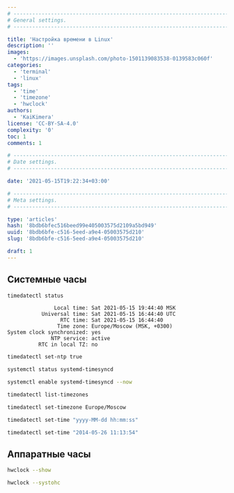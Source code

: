 ```yaml
---
# -------------------------------------------------------------------------------------------------------------------- #
# General settings.
# -------------------------------------------------------------------------------------------------------------------- #

title: 'Настройка времени в Linux'
description: ''
images:
  - 'https://images.unsplash.com/photo-1501139083538-0139583c060f'
categories:
  - 'terminal'
  - 'linux'
tags:
  - 'time'
  - 'timezone'
  - 'hwclock'
authors:
  - 'KaiKimera'
license: 'CC-BY-SA-4.0'
complexity: '0'
toc: 1
comments: 1

# -------------------------------------------------------------------------------------------------------------------- #
# Date settings.
# -------------------------------------------------------------------------------------------------------------------- #

date: '2021-05-15T19:22:34+03:00'

# -------------------------------------------------------------------------------------------------------------------- #
# Meta settings.
# -------------------------------------------------------------------------------------------------------------------- #

type: 'articles'
hash: '8bdb6bfec516beed99e405003575d2109a5bd949'
uuid: '8bdb6bfe-c516-5eed-a9e4-05003575d210'
slug: '8bdb6bfe-c516-5eed-a9e4-05003575d210'

draft: 1
---
```


<!--more-->

## Системные часы

```sh
timedatectl status
```

```text
               Local time: Sat 2021-05-15 19:44:40 MSK
           Universal time: Sat 2021-05-15 16:44:40 UTC
                 RTC time: Sat 2021-05-15 16:44:40
                Time zone: Europe/Moscow (MSK, +0300)
System clock synchronized: yes
              NTP service: active
          RTC in local TZ: no
```

```sh
timedatectl set-ntp true
```

```sh
systemctl status systemd-timesyncd
```

```sh
systemctl enable systemd-timesyncd --now
```

```sh
timedatectl list-timezones
```

```sh
timedatectl set-timezone Europe/Moscow
```

```sh
timedatectl set-time "yyyy-MM-dd hh:mm:ss"
```

```sh
timedatectl set-time "2014-05-26 11:13:54"
```

## Аппаратные часы

```sh
hwclock --show
```

```sh
hwclock --systohc
```
